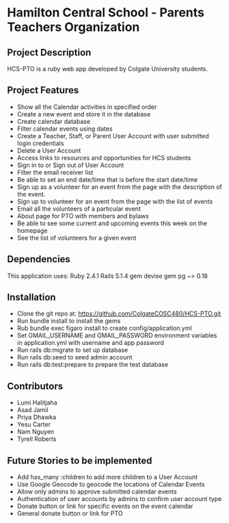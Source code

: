 # Hamilton Central School - Parents Teachers Organization

## Project Description

HCS-PTO is a ruby web app developed by Colgate University students.

## Project Features

* Show all the Calendar activities in specified order
* Create a new event and store it in the database
* Create calendar database
* Filter calendar events using dates
* Create a Teacher, Staff, or Parent User Account with user submitted login credentials
* Delete a User Account
* Access links to resources and opportunities for HCS students
* Sign in to or Sign out of User Account
* Filter the email receiver list
* Be able to set an end date/time that is before the start date/time
* Sign up as a volunteer for an event from the page with the description of the event.
* Sign up to volunteer for an event from the page with the list of events
* Email all the volunteers of a particular event
* About page for PTO with members and bylaws
* Be able to see some current and upcoming events this week on the homepage
* See the list of volunteers for a given event

## Dependencies

This application uses:
Ruby 2.4.1
Rails 5.1.4
gem devise
gem pg  ~> 0.18
## Installation

* Clone the git repo at: https://github.com/ColgateCOSC480/HCS-PTO.git
* Run bundle install to install the gems
* Rub bundle exec figaro install to create config/application.yml
* Set GMAIL_USERNAME and GMAIL_PASSWORD environment variables in application.yml with username and app password 
* Run rails db:migrate to set up database
* Run rails db:seed to seed admin account
* Run rails db:test:prepare to prepare the test database

## Contributors

* Lumi Halitjaha
* Asad Jamil
* Priya Dhawka
* Yesu Carter
* Nam Nguyen
* Tyrell Roberts
## Future Stories to be implemented
* Add has_many :children to add more children to a User Account
* Use Google Geocode to geocode the locations of Calendar Events
* Allow only admins to approve submitted calendar events
* Authentication of user accounts by admins to confirm user account type
* Donate button or link for specific events on the event calendar
* General donate button or link for PTO
